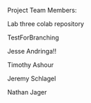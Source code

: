 Project Team Members:

Lab three colab repository

TestForBranching

Jesse Andringa!!

Timothy Ashour

Jeremy Schlagel

Nathan Jager
